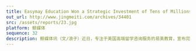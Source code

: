 ```yaml
---
title: Easymay Education Won a Strategic Investment of Tens of Millions of YUAN from E-House China
out_url: http://www.jingmeiti.com/archives/34401
src: /assets/reports/23.jpg
platform: 鲸媒体
sequence: 32
description: 鲸媒体讯（文/浪子）近日，专注于美国高端留学咨询服务的易美教育，宣布完成数千万元战略投资，投资方为易居中国。本轮融资主要用于扩大品牌建设，深化中美市场的布局以及完成集团化管理进程。
---
```

